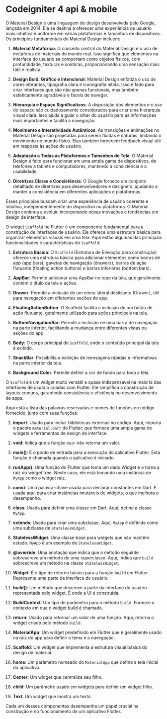 # Codeigniter 4 api & mobile


O Material Design é uma linguagem de design desenvolvida pelo Google, lançada em 2014. Ela se destina a oferecer uma experiência de usuário mais intuitiva e uniforme em várias plataformas e tamanhos de dispositivos. Os princípios fundamentais do Material Design incluem:

1.  **Material Metafórico**: O conceito central do Material Design é o uso de metáforas de materiais do mundo real. Isso significa que elementos na interface do usuário se comportam como objetos físicos, com profundidade, texturas e sombras, proporcionando uma sensação mais tátil e realista.
    
2.  **Design Bold, Gráfico e Intencional**: Material Design enfatiza o uso de cores vibrantes, tipografia clara e iconografia nítida. Isso é feito para criar interfaces que são não apenas funcionais, mas também esteticamente agradáveis e fáceis de navegar.
    
3.  **Hierarquia e Espaço Significativos**: A disposição dos elementos e o uso do espaço são cuidadosamente considerados para criar uma hierarquia visual clara. Isso ajuda a guiar o olhar do usuário para as informações mais importantes e facilita a navegação.
    
4.  **Movimento e Interatividade Autênticos**: As transições e animações no Material Design são projetadas para serem fluidas e naturais, imitando o movimento no mundo físico. Elas também fornecem feedback visual útil em resposta às ações do usuário.
    
5.  **Adaptação a Todas as Plataformas e Tamanhos de Tela**: O Material Design é feito para funcionar em uma ampla gama de dispositivos, de telefones a tablets e computadores, mantendo a consistência e a usabilidade.
    
6.  **Diretrizes Claras e Consistência**: O Google fornece um conjunto detalhado de diretrizes para desenvolvedores e designers, ajudando a manter a consistência em diferentes aplicações e plataformas.

    
Esses princípios buscam criar uma experiência de usuário coerente e intuitiva, independentemente do dispositivo ou plataforma. O Material Design continua a evoluir, incorporando novas inovações e tendências em design de interface.

O widget `Scaffold` no Flutter é um componente fundamental para a construção de interfaces de usuário. Ele oferece uma estrutura básica para organizar elementos visuais em uma tela. Aqui estão algumas das principais funcionalidades e características do `Scaffold`:

1.  **Estrutura Básica**: O `Scaffold` (Estrutura de Elevação para construção) oferece uma estrutura básica para adicionar elementos como barras de app (app bars), gavetas de navegação (drawers), barras de ação flutuante (floating action buttons) e barras inferiores (bottom bars).
    
2.  **AppBar**: Permite adicionar uma AppBar no topo da tela, que geralmente contém o título da tela e ações.
    
3.  **Drawer**: Permite a inclusão de um menu lateral deslizante (Drawer), útil para navegação em diferentes seções do app.
    
4.  **FloatingActionButton**: O Scaffold facilita a inclusão de um botão de ação flutuante, geralmente utilizado para ações principais na tela.
    
5.  **BottomNavigationBar**: Permite a inclusão de uma barra de navegação na parte inferior, facilitando a mudança entre diferentes vistas ou seções do app.
    
6.  **Body**: O corpo principal do `Scaffold`, onde o conteúdo principal da tela é exibido.
    
7.  **SnackBar**: Possibilita a exibição de mensagens rápidas e informativas na parte inferior da tela.
    
8.  **Background Color**: Permite definir a cor de fundo para toda a tela.
   
O `Scaffold` é um widget muito versátil e quase indispensável na maioria das interfaces de usuário criadas com Flutter. Ele simplifica a construção de layouts comuns, garantindo consistência e eficiência no desenvolvimento de apps.



Aqui está a lista das palavras reservadas e nomes de funções no código fornecido, junto com suas funções:

1.  **import**: Usado para incluir bibliotecas externas no código. Aqui, importa o pacote `material.dart` do Flutter, que fornece uma ampla gama de widgets e ferramentas de design de interface.
    
2.  **void**: Indica que a função `main` não retorna um valor.
    
3.  **main()**: É o ponto de entrada para a execução do aplicativo Flutter. Esta função é chamada quando o aplicativo é iniciado.
    
4.  **runApp()**: Uma função do Flutter que toma um dado Widget e o torna a raiz do widget tree. Neste caso, ele está tomando uma instância de `MyApp` como o widget raiz.
    
5.  **const**: Uma palavra-chave usada para declarar constantes em Dart. É usada aqui para criar instâncias imutáveis de widgets, o que melhora o desempenho.
    
6.  **class**: Usada para definir uma classe em Dart. Aqui, define a classe `MyApp`.
    
7.  **extends**: Usada para criar uma subclasse. Aqui, `MyApp` é definida como uma subclasse de `StatelessWidget`.
    
8.  **StatelessWidget**: Uma classe base para widgets que não mantêm estado. `MyApp` é um exemplo de `StatelessWidget`.
    
9.  **@override**: Uma anotação que indica que o método seguinte sobrescreve um método de uma superclasse. Aqui, indica que `build` sobrescreve um método na classe `StatelessWidget`.
    
10.  **Widget**: É o tipo de retorno básico para a função `build` em Flutter. Representa uma parte da interface do usuário.
    
11.  **build()**: Um método que descreve a parte da interface do usuário representada pelo widget. É onde a UI é construída.
    
12.  **BuildContext**: Um tipo de parâmetro para o método `build`. Fornece o contexto em que o widget build é chamado.
    
13.  **return**: Usado para retornar um valor de uma função. Aqui, retorna o widget criado pelo método `build`.
    
14.  **MaterialApp**: Um widget predefinido em Flutter que é geralmente usado na raiz do app para definir o tema e a navegação.
    
15.  **Scaffold**: Um widget que implementa a estrutura visual básica do design de material.
    
16.  **home**: Um parâmetro nomeado do `MaterialApp` que define a tela inicial do aplicativo.
    
17.  **Center**: Um widget que centraliza seu filho.
    
18.  **child**: Um parâmetro usado em widgets para definir um widget filho.
    
19.  **Text**: Um widget que mostra um texto.

Cada um desses componentes desempenha um papel crucial na construção e no funcionamento de um aplicativo Flutter.

